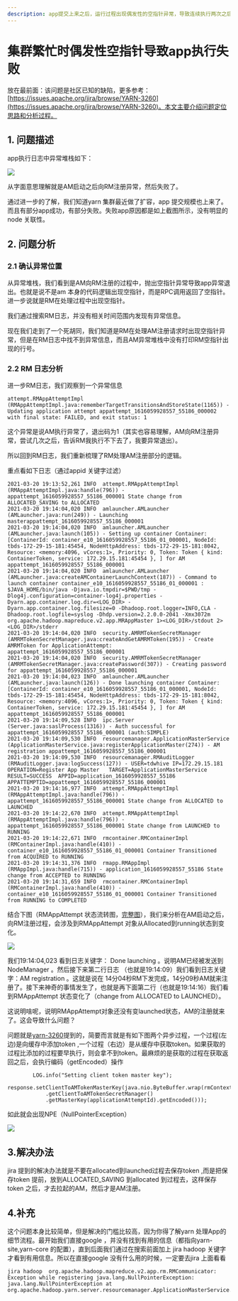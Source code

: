 ```yaml
---
description: app提交上来之后，运行过程出现偶发性的空指针异常，导致连续执行两次之后，app 异常结束
---
```


# 集群繁忙时偶发性空指针导致app执行失败

放在最前面：该问题是社区已知的缺陷，更多参考：[https://issues.apache.org/jira/browse/YARN-3260](https://issues.apache.org/jira/browse/YARN-3260)。本文主要介绍问题定位思路和分析过程。

## 1. 问题描述

app执行日志中异常堆栈如下：

![](../.gitbook/assets/image%20%287%29.png)

从字面意思理解就是AM启动之后向RM注册异常，然后失败了。

通过进一步的了解，我们知道yarn 集群最近做了扩容，app 提交规模也上来了。而且有部分app成功，有部分失败。失败app原因都是如上截图所示，没有明显的node 关联性。

## 2. 问题分析

### 2.1 确认异常位置

从异常堆栈，我们看到是AM向RM注册的过程中，抛出空指针异常导致app异常退出。也就是说不是am 本身的代码逻辑出现空指针，而是RPC调用返回了空指针。进一步说就是RM在处理过程中出现空指针。

我们通过搜索RM日志，并没有相关时间范围内发现有异常信息。

现在我们走到了一个死胡同，我们知道是RM在处理AM注册请求时出现空指针异常，但是在RM日志中找不到异常信息，而且AM异常堆栈中没有打印RM空指针出现的行号。

### 2.2 RM 日志分析

进一步RM日志，我们观察到一个异常信息

```text
attempt.RMAppAttemptImpl (RMAppAttemptImpl.java:rememberTargetTransitionsAndStoreState(1165)) - Updating application attempt appattempt_1616059928557_55186_000002 with final state: FAILED, and exit status: 1
```

这个异常是说AM执行异常了，退出码为1（其实也容易理解，AM向RM注册异常，尝试几次之后，告诉RM我执行不下去了，我要异常退出）。

所以回到RM日志，我们重新梳理了RM处理AM注册部分的逻辑。

重点看如下日志（通过appid 关键字过滤）

```text
2021-03-20 19:13:52,261 INFO  attempt.RMAppAttemptImpl (RMAppAttemptImpl.java:handle(796)) - appattempt_1616059928557_55186_000001 State change from ALLOCATED_SAVING to ALLOCATED
2021-03-20 19:14:04,020 INFO  amlauncher.AMLauncher (AMLauncher.java:run(249)) - Launching masterappattempt_1616059928557_55186_000001
2021-03-20 19:14:04,020 INFO  amlauncher.AMLauncher (AMLauncher.java:launch(105)) - Setting up container Container: [ContainerId: container_e10_1616059928557_55186_01_000001, NodeId: tbds-172-29-15-181:45454, NodeHttpAddress: tbds-172-29-15-181:8042, Resource: <memory:4096, vCores:1>, Priority: 0, Token: Token { kind: ContainerToken, service: 172.29.15.181:45454 }, ] for AM appattempt_1616059928557_55186_000001
2021-03-20 19:14:04,020 INFO  amlauncher.AMLauncher (AMLauncher.java:createAMContainerLaunchContext(187)) - Command to launch container container_e10_1616059928557_55186_01_000001 : $JAVA_HOME/bin/java -Djava.io.tmpdir=$PWD/tmp -Dlog4j.configuration=container-log4j.properties -Dyarn.app.container.log.dir=<LOG_DIR> -Dyarn.app.container.log.filesize=0 -Dhadoop.root.logger=INFO,CLA -Dhadoop.root.logfile=syslog -Dhdp.version=2.2.0.0-2041 -Xmx3072m org.apache.hadoop.mapreduce.v2.app.MRAppMaster 1><LOG_DIR>/stdout 2><LOG_DIR>/stderr 
2021-03-20 19:14:04,020 INFO  security.AMRMTokenSecretManager (AMRMTokenSecretManager.java:createAndGetAMRMToken(195)) - Create AMRMToken for ApplicationAttempt: appattempt_1616059928557_55186_000001
2021-03-20 19:14:04,020 INFO  security.AMRMTokenSecretManager (AMRMTokenSecretManager.java:createPassword(307)) - Creating password for appattempt_1616059928557_55186_000001
2021-03-20 19:14:04,023 INFO  amlauncher.AMLauncher (AMLauncher.java:launch(126)) - Done launching container Container: [ContainerId: container_e10_1616059928557_55186_01_000001, NodeId: tbds-172-29-15-181:45454, NodeHttpAddress: tbds-172-29-15-181:8042, Resource: <memory:4096, vCores:1>, Priority: 0, Token: Token { kind: ContainerToken, service: 172.29.15.181:45454 }, ] for AM appattempt_1616059928557_55186_000001
2021-03-20 19:14:09,528 INFO  ipc.Server (Server.java:saslProcess(1316)) - Auth successful for appattempt_1616059928557_55186_000001 (auth:SIMPLE)
2021-03-20 19:14:09,530 INFO  resourcemanager.ApplicationMasterService (ApplicationMasterService.java:registerApplicationMaster(274)) - AM registration appattempt_1616059928557_55186_000001
2021-03-20 19:14:09,530 INFO  resourcemanager.RMAuditLogger (RMAuditLogger.java:logSuccess(127)) - USER=tdwhive	IP=172.29.15.181	OPERATION=Register App Master	TARGET=ApplicationMasterService	RESULT=SUCCESS	APPID=application_1616059928557_55186	APPATTEMPTID=appattempt_1616059928557_55186_000001
2021-03-20 19:14:16,977 INFO  attempt.RMAppAttemptImpl (RMAppAttemptImpl.java:handle(796)) - appattempt_1616059928557_55186_000001 State change from ALLOCATED to LAUNCHED
2021-03-20 19:14:22,670 INFO  attempt.RMAppAttemptImpl (RMAppAttemptImpl.java:handle(796)) - appattempt_1616059928557_55186_000001 State change from LAUNCHED to RUNNING
2021-03-20 19:14:22,671 INFO  rmcontainer.RMContainerImpl (RMContainerImpl.java:handle(410)) - container_e10_1616059928557_55186_01_000001 Container Transitioned from ACQUIRED to RUNNING
2021-03-20 19:14:31,376 INFO  rmapp.RMAppImpl (RMAppImpl.java:handle(715)) - application_1616059928557_55186 State change from ACCEPTED to RUNNING
2021-03-20 19:14:31,659 INFO  rmcontainer.RMContainerImpl (RMContainerImpl.java:handle(410)) - container_e10_1616059928557_55186_01_000001 Container Transitioned from RUNNING to COMPLETED
```

结合下图（RMAppAttempt 状态流转图，[完整图](https://www.processon.com/view/link/5d10d751e4b024123de6bd47)），我们来分析在AM启动之后，向RM注册过程，会涉及到RMAppAttempt 对象从Allocated到running状态到变化。

![](../.gitbook/assets/image%20%288%29.png)

我们19:14:04,023 看到日志关键字： Done launching 。说明AM已经被发送到NodeManager 。然后接下来第二行日志 （也就是19:14:09）我们看到日志关键字：AM registration 。这就是说在 14分04秒RM下发完成，14分09秒AM就来注册了。接下来神奇的事情发生了，也就是再下面第二行（也就是19:14:16）我们看到RMAppAttempt 状态变化了（change from ALLOCATED to LAUNCHED）。

这说明啥呢，说明RMAppAttempt对象还没有变launched状态，AM的注册就来了。这会导致什么问题？

问题就是[yarn-3260](https://issues.apache.org/jira/browse/YARN-3260)提到的，简要而言就是有如下图两个异步过程，一个过程\(左边\)是向缓存中添加token ,一个过程（右边）是从缓存中获取token。如果获取的过程比添加的过程要早执行，则会拿不到token。最麻烦的是获取的过程在获取返回之后，会执行编码（getEncoded）操作

```text
        LOG.info("Setting client token master key");
        response.setClientToAMTokenMasterKey(java.nio.ByteBuffer.wrap(rmContext
            .getClientToAMTokenSecretManager()
            .getMasterKey(applicationAttemptId).getEncoded())); 
```

如此就会出现NPE（NullPointerException）

![](../.gitbook/assets/image%20%286%29.png)

## 3.解决办法

jira 提到的解决办法就是不要在allocated到launched过程去保存token ,而是把保存token 提前，放到ALLOCATED\_SAVING 到allocated 到过程去，这样保存token 之后，才去拉起的AM，然后才是AM注册。

## 4.补充

这个问题本身比较简单，但是解决的门槛比较高，因为你得了解yarn 处理App的细节流程。最开始我们直接google ，并没有找到有用的信息（都指向yarn-site,yarn-core 的配置），直到后面我们通过在搜索前面加上 jira hadoop 关键字才看到有用信息。所以在直接google 没有什么用的时候，一定要去jira 上面看看

```text
jira hadoop  org.apache.hadoop.mapreduce.v2.app.rm.RMCommunicator: Exception while registering java.lang.NullPointerException: java.lang.NullPointerException at org.apache.hadoop.yarn.server.resourcemanager.ApplicationMasterService.registerApplicationMaster(ApplicationMasterService.java:296)
```

